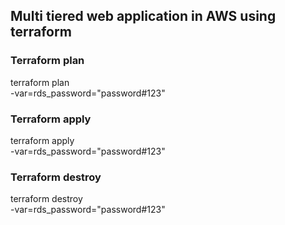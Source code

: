 ## Multi tiered web application in AWS using terraform

### Terraform plan
terraform plan \
    -var=rds_password="password#123"

### Terraform apply
terraform apply \
    -var=rds_password="password#123"

### Terraform destroy
terraform destroy \
    -var=rds_password="password#123"